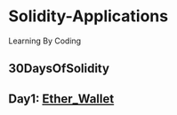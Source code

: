# Solidity-Applications
Learning By Coding

## 30DaysOfSolidity

## Day1: [Ether_Wallet](https://github.com/Abhinav-Giri/Solidity-Applications/blob/main/Ether_Wallet)
